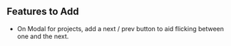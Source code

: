 ## Features to Add

- On Modal for projects, add a next / prev button to aid flicking between one and the next.

